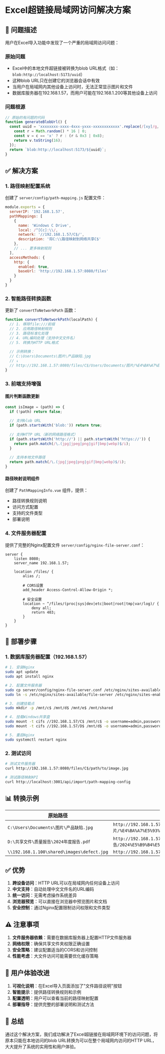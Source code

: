 # Excel超链接局域网访问解决方案

## 🚨 问题描述

用户在Excel导入功能中发现了一个严重的局域网访问问题：

### 原始问题
- Excel中的本地文件超链接被转换为blob URL格式（如：`blob:http://localhost:5173/uuid`）
- 这种blob URL只在创建它的浏览器会话中有效
- 当用户在局域网内其他设备上访问时，无法正常显示图片和文件
- 数据库服务器在192.168.1.57，而用户可能在192.168.1.200等其他设备上访问

### 问题根源
```javascript
// 原始的有问题的代码
function generateBlobUrl() {
  const uuid = 'xxxxxxxx-xxxx-4xxx-yxxx-xxxxxxxxxxxx'.replace(/[xy]/g, function(c) {
    const r = Math.random() * 16 | 0;
    const v = c == 'x' ? r : (r & 0x3 | 0x8);
    return v.toString(16);
  });
  return `blob:http://localhost:5173/${uuid}`;
}
```

## ✅ 解决方案

### 1. 路径映射配置系统

创建了 `server/config/path-mapping.js` 配置文件：

```javascript
module.exports = {
  serverIP: '192.168.1.57',
  pathMappings: [
    {
      name: 'Windows C Drive',
      local: /^[Cc]:\\/,
      network: '//192.168.1.57/C$/',
      description: '将C:\\路径映射到网络共享C$'
    },
    // ... 更多映射规则
  ],
  accessMethods: {
    http: {
      enabled: true,
      baseUrl: 'http://192.168.1.57:8080/files'
    }
  }
}
```

### 2. 智能路径转换函数

更新了 `convertToNetworkPath` 函数：

```javascript
function convertToNetworkPath(localPath) {
  // 1. 移除file:///前缀
  // 2. 应用路径映射规则
  // 3. 路径标准化处理
  // 4. URL编码处理（支持中文文件名）
  // 5. 转换为HTTP URL格式
  
  // 示例转换：
  // C:\Users\Documents\图片\产品缺陷.jpg
  // ↓
  // http://192.168.1.57:8080/files/C$/Users/Documents/图片/%E4%BA%A7%E5%93%81%E7%BC%BA%E9%99%B7.jpg
}
```

### 3. 前端支持增强

#### 图片判断函数更新
```javascript
const isImage = (path) => {
  if (!path) return false;
  
  // 支持blob URL
  if (path.startsWith('blob:')) return true;
  
  // 支持HTTP URL（新的网络路径格式）
  if (path.startsWith('http://') || path.startsWith('https://')) {
    return path.match(/\.(jpg|jpeg|png|gif|bmp|webp)$/i);
  }
  
  // 支持本地文件路径
  return path.match(/\.(jpg|jpeg|png|gif|bmp|webp)$/i);
}
```

#### 路径映射说明组件
创建了 `PathMappingInfo.vue` 组件，提供：
- 路径转换规则说明
- 访问方式配置
- 支持的文件类型
- 部署说明

### 4. 文件服务器配置

提供了完整的Nginx配置文件 `server/config/nginx-file-server.conf`：

```nginx
server {
    listen 8080;
    server_name 192.168.1.57;
    
    location /files/ {
        alias /;
        
        # CORS设置
        add_header Access-Control-Allow-Origin *;
        
        # 安全设置
        location ~ ^/files/(proc|sys|dev|etc|boot|root|tmp|var/log)/ {
            deny all;
            return 403;
        }
    }
}
```

## 🔧 部署步骤

### 1. 数据库服务器配置（192.168.1.57）

```bash
# 1. 安装Nginx
sudo apt update
sudo apt install nginx

# 2. 配置文件服务器
sudo cp server/config/nginx-file-server.conf /etc/nginx/sites-available/file-server
sudo ln -s /etc/nginx/sites-available/file-server /etc/nginx/sites-enabled/

# 3. 创建挂载点
sudo mkdir -p /mnt/c$ /mnt/d$ /mnt/e$ /mnt/shared

# 4. 挂载Windows共享盘
sudo mount -t cifs //192.168.1.57/C$ /mnt/c$ -o username=admin,password=xxx
sudo mount -t cifs //192.168.1.57/D$ /mnt/d$ -o username=admin,password=xxx

# 5. 重启Nginx
sudo systemctl restart nginx
```

### 2. 测试访问

```bash
# 测试文件服务器
curl http://192.168.1.57:8080/files/C$/path/to/image.jpg

# 测试路径映射API
curl http://localhost:3001/api/import/path-mapping-config
```

## 📊 转换示例

| 原始路径 | 转换后的HTTP URL |
|---------|-----------------|
| `C:\Users\Documents\图片\产品缺陷.jpg` | `http://192.168.1.57:8080/files/C$/Users/Documents/图片/%E4%BA%A7%E5%93%81%E7%BC%BA%E9%99%B7.jpg` |
| `D:\共享文件\质量报告\2024年度报告.pdf` | `http://192.168.1.57:8080/files/D$/共享文件/质量报告/2024%E5%B9%B4%E5%BA%A6%E6%8A%A5%E5%91%8A.pdf` |
| `\\192.168.1.100\shared\images\defect.jpg` | `http://192.168.1.57:8080/files/shared/images/defect.jpg` |

## ✅ 优势

1. **跨设备访问**：HTTP URL可以在局域网内任何设备上访问
2. **中文支持**：自动处理中文文件名的URL编码
3. **统一访问**：无需考虑操作系统差异
4. **浏览器预览**：可以直接在浏览器中预览图片和文档
5. **安全控制**：通过Nginx配置限制访问权限和文件类型

## ⚠️ 注意事项

1. **文件服务器依赖**：需要在数据库服务器上配置HTTP文件服务器
2. **网络权限**：确保共享文件夹权限正确设置
3. **安全策略**：建议配置适当的CORS和访问控制
4. **性能考虑**：大文件访问可能需要优化缓存策略

## 🎯 用户体验改进

1. **可视化说明**：在Excel导入页面添加了"文件路径说明"按钮
2. **智能提示**：提供路径转换规则和示例
3. **配置透明**：用户可以查看当前的路径映射配置
4. **部署指导**：提供完整的部署说明和测试方法

## 📝 总结

通过这个解决方案，我们成功解决了Excel超链接在局域网环境下的访问问题，将原本只能在本地访问的blob URL转换为可以在整个局域网内访问的HTTP URL，大大提升了系统的实用性和用户体验。
